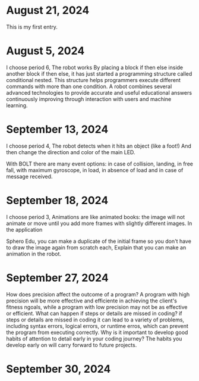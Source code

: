# August 21, 2024

This is my first entry.

# August 5, 2024
I choose period 6, The robot works By placing a block if then else inside another block if then else, it has just started a programming structure called conditional nested. This structure helps programmers execute different commands with more than one condition. A robot combines several advanced technologies to provide accurate and useful educational answers continuously improving through interaction with users and machine learning.

# September 13, 2024
 I choose period 4, The robot detects when it hits an object (like a foot!) And then change the direction and color of the main LED.

With BOLT there are many event options: in case of collision, landing, in free fall, with maximum gyroscope, in load, in absence of load and in case of message received.
# September 18, 2024
I choose period 3, Animations are like animated books: the image will not animate or move until you add more frames with slightly different images. In the application

Sphero Edu, you can make a duplicate of the initial frame so you don't have to draw the image again from scratch each, Explain that you can make an animation in the robot.
# September 27, 2024
How does precision affect the outcome of a program? A program with high precision will be more effective and efficiente in achieving the client's fitness ngoals, while a program  with low precision may not be as effective or efficient.
What can happen if steps or details are missed in coding? if steps or details are missed in coding it can lead to a variety of problems, including syntax errors, logical errors, or runtime erros, which can prevent the program from executing correctly.
Why is it important to develop good habits of attention to detail early in your coding journey? The habits you develop early on will carry forward to future projects.
# September 30, 2024
